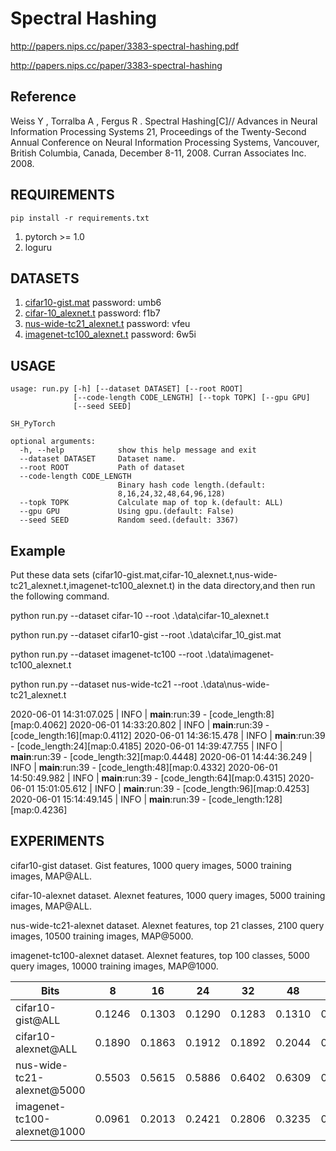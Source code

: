 # Spectral Hashing
http://papers.nips.cc/paper/3383-spectral-hashing.pdf

http://papers.nips.cc/paper/3383-spectral-hashing

## Reference
Weiss Y , Torralba A , Fergus R . Spectral Hashing[C]// Advances in Neural Information Processing Systems 21, Proceedings of the Twenty-Second Annual Conference on Neural Information Processing Systems, Vancouver, British Columbia, Canada, December 8-11, 2008. Curran Associates Inc. 2008.

## REQUIREMENTS
`pip install -r requirements.txt`

1. pytorch >= 1.0
2. loguru

## DATASETS
1. [cifar10-gist.mat](https://pan.baidu.com/s/1qE9KiAOTNs5ORn_WoDDwUg) password: umb6
2. [cifar-10_alexnet.t](https://pan.baidu.com/s/1ciJIYGCfS3m0marQvatNjQ) password: f1b7
3. [nus-wide-tc21_alexnet.t](https://pan.baidu.com/s/1YglFwoxB-3j7xTEyAc8ykw) password: vfeu
4. [imagenet-tc100_alexnet.t](https://pan.baidu.com/s/1ayv4wdtCOzEDsJy01SjRew) password: 6w5i

## USAGE
```
usage: run.py [-h] [--dataset DATASET] [--root ROOT]
              [--code-length CODE_LENGTH] [--topk TOPK] [--gpu GPU]
              [--seed SEED]

SH_PyTorch

optional arguments:
  -h, --help            show this help message and exit
  --dataset DATASET     Dataset name.
  --root ROOT           Path of dataset
  --code-length CODE_LENGTH
                        Binary hash code length.(default:
                        8,16,24,32,48,64,96,128)
  --topk TOPK           Calculate map of top k.(default: ALL)
  --gpu GPU             Using gpu.(default: False)
  --seed SEED           Random seed.(default: 3367)
```
## Example
Put these data sets (cifar10-gist.mat,cifar-10_alexnet.t,nus-wide-tc21_alexnet.t,imagenet-tc100_alexnet.t) in the data directory,and then run the following command.

python run.py --dataset cifar-10 --root .\data\cifar-10_alexnet.t

python run.py --dataset cifar10-gist --root .\data\cifar_10_gist.mat

python run.py --dataset imagenet-tc100 --root .\data\imagenet-tc100_alexnet.t

python run.py --dataset nus-wide-tc21 --root .\data\nus-wide-tc21_alexnet.t

2020-06-01 14:31:07.025 | INFO     | __main__:run:39 - [code_length:8][map:0.4062]
2020-06-01 14:33:20.802 | INFO     | __main__:run:39 - [code_length:16][map:0.4112]
2020-06-01 14:36:15.478 | INFO     | __main__:run:39 - [code_length:24][map:0.4185]
2020-06-01 14:39:47.755 | INFO     | __main__:run:39 - [code_length:32][map:0.4448]
2020-06-01 14:44:36.249 | INFO     | __main__:run:39 - [code_length:48][map:0.4332]
2020-06-01 14:50:49.982 | INFO     | __main__:run:39 - [code_length:64][map:0.4315]
2020-06-01 15:01:05.612 | INFO     | __main__:run:39 - [code_length:96][map:0.4253]
2020-06-01 15:14:49.145 | INFO     | __main__:run:39 - [code_length:128][map:0.4236]

## EXPERIMENTS
cifar10-gist dataset. Gist features, 1000 query images, 5000 training images, MAP@ALL.

cifar-10-alexnet dataset. Alexnet features, 1000 query images, 5000 training images, MAP@ALL.

nus-wide-tc21-alexnet dataset. Alexnet features, top 21 classes, 2100 query images, 10500 training images, MAP@5000.

imagenet-tc100-alexnet dataset. Alexnet features, top 100 classes, 5000 query images, 10000 training images, MAP@1000.

   Bits     | 8 | 16 | 24 | 32 | 48 | 64 | 96 | 128 
   ---        |   ---  |   ---   |   ---   |   ---   |   ---   |   ---   |   ---   |   ---   
  cifar10-gist@ALL  | 0.1246 | 0.1303 | 0.1290 | 0.1283 | 0.1310 | 0.1286 | 0.1288  | 0.1274
  cifar10-alexnet@ALL | 0.1890 | 0.1863 | 0.1912 | 0.1892 | 0.2044 | 0.2013 | 0.1978 | 0.1960
  nus-wide-tc21-alexnet@5000 | 0.5503 | 0.5615 | 0.5886 | 0.6402 | 0.6309 | 0.6350 | 0.6344 | 0.6411
  imagenet-tc100-alexnet@1000 | 0.0961 | 0.2013 | 0.2421 | 0.2806 | 0.3235 | 0.3445 | 0.3747 | 0.3908

